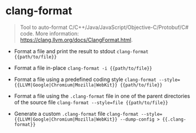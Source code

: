# clang-format
> Tool to auto-format C/C++/Java/JavaScript/Objective-C/Protobuf/C# code.
> More information: <https://clang.llvm.org/docs/ClangFormat.html>.

- Format a file and print the result to stdout
`clang-format {{path/to/file}}`

- Format a file in-place
`clang-format -i {{path/to/file}}`

- Format a file using a predefined coding style
`clang-format --style={{LLVM|Google|Chromium|Mozilla|WebKit}} {{path/to/file}}`

- Format a file using the `.clang-format` file in one of the parent directories of the source file
`clang-format --style=file {{path/to/file}}`

- Generate a custom `.clang-format` file
`clang-format --style={{LLVM|Google|Chromium|Mozilla|WebKit}} --dump-config > {{.clang-format}}`
